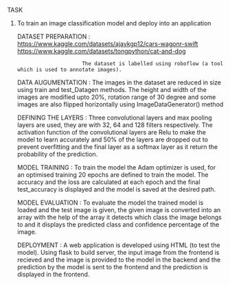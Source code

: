 TASK

1. To train an image classification model and deploy into an application

      DATASET PREPARATION : https://www.kaggle.com/datasets/ajaykgp12/cars-wagonr-swift
                            https://www.kaggle.com/datasets/tongpython/cat-and-dog
   
                            The dataset is labelled using roboflow (a tool which is used to annotate images).
   

      DATA AUGUMENTATION : The images in the dataset are reduced in size using train and test_Datagen methods. The height and width of the images are modified upto 20%, rotation range of 30 degree and some images are also flipped horizontally using ImageDataGenerator() method

      DEFINING THE LAYERS : Three convolutional layers and max pooling layers are used, they are with 32, 64 and 128 filters respectively. The activation function of the convolutional layers are Relu to make the model to learn accurately and 50% of the layers are dropped out to prevent overfitting and the final layer as a softmax layer as it return the probability of the prediction.

      MODEL TRAINING : To train the model the Adam optimizer is used, for an optimised training 20 epochs are defined to train the model.  The accuracy and the loss are calculated at each epoch and the final test_accuracy is displayed and the model is saved at the desired path.

      MODEL EVALUATION : To evaluate the model the trained model is loaded and the test image is given, the given image is converted into an array with the help of the array it detects which class the image belongs to and it displays the predicted class and confidence percentage of the image.

      DEPLOYMENT : A web application is developed using HTML (to test the model). Using flask to build server, the input image from the frontend is recieved and the image is provided to the model in the backend and the prediction by the model is sent to the frontend and the prediction is displayed in the frontend.
    
      
